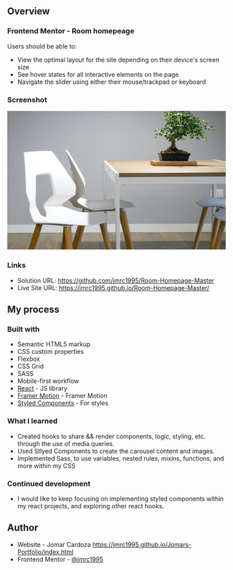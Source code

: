 ## Overview

### Frontend Mentor - Room homepeage 

Users should be able to:

- View the optimal layout for the site depending on their device's screen size
- See hover states for all interactive elements on the page
- Navigate the slider using either their mouse/trackpad or keyboard

### Screenshot

![](./src/images/desktop-image-hero-1.jpg)

### Links

- Solution URL: https://github.com/jmrc1995/Room-Homepage-Master
- Live Site URL: https://jmrc1995.github.io/Room-Homepage-Master/

## My process

### Built with

- Semantic HTML5 markup
- CSS custom properties
- Flexbox
- CSS Grid
- SASS
- Mobile-first workflow
- [React](https://reactjs.org/) - JS library
- [Framer Motion](https://www.framer.com/motion/) - Framer Motion
- [Styled Components](https://styled-components.com/) - For styles


### What I learned
- Created hooks to share && render components, logic, styling, etc. through the use of media queries.
- Used Stlyed Components to create the carousel content and images.
- Implemented Sass, to use variables, nested rules, mixins, functions, and more within my CSS

### Continued development

- I would like to keep focusing on implementing styled components within my react projects, and exploring other react hooks.


## Author

- Website - Jomar Cardoza https://jmrc1995.github.io/Jomars-Portfolio/index.html
- Frontend Mentor - [@jmrc1995](https://www.frontendmentor.io/profile/jmrc1995)

